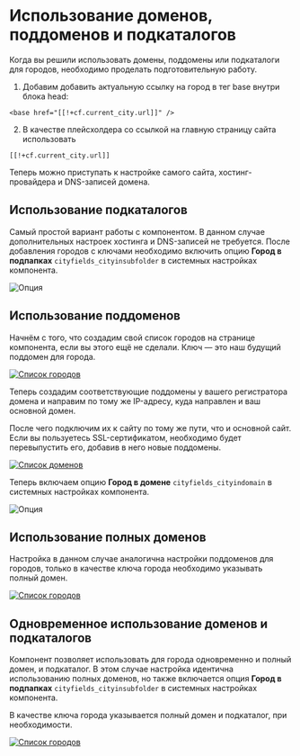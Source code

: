 # Использование доменов, поддоменов и подкаталогов

Когда вы решили использовать домены, поддомены или подкаталоги для городов, необходимо проделать подготовительную работу.

1. Добавим добавить актуальную ссылку на город в тег base внутри блока head:

``` modx
<base href="[[!+cf.current_city.url]]" />
```

2. В качестве плейсхолдера со ссылкой на главную страницу сайта использовать

``` modx
[[!+cf.current_city.url]]
```

Теперь можно приступать к настройке самого сайта, хостинг-провайдера и DNS-записей домена.

## Использование подкаталогов

Самый простой вариант работы с компонентом. В данном случае дополнительных настроек хостинга и DNS-записей не требуется. После добавления городов с ключами необходимо включить опцию **Город в подпапках** `cityfields_cityinsubfolder` в системных настройках компонента.

![Опция](https://file.modx.pro/files/7/b/6/7b6886e81f7f5ea0df940651be4995d7.png)

## Использование поддоменов

Начнём с того, что создадим свой список городов на странице компонента, если вы этого ещё не сделали. Ключ — это наш будущий поддомен для города.

[![Список городов](https://file.modx.pro/files/d/3/a/d3a1e98fc34c534855ffd1b4a892c1be.png)](https://file.modx.pro/files/d/3/a/d3a1e98fc34c534855ffd1b4a892c1be.png)

Теперь создадим соответствующие поддомены у вашего регистратора домена и направим по тому же IP-адресу, куда направлен и ваш основной домен.

После чего подключим их к сайту по тому же пути, что и основной сайт. Если вы пользуетесь SSL-сертификатом, необходимо будет перевыпустить его, добавив в него новые поддомены.

[![Список доменов](https://file.modx.pro/files/0/5/0/05005e973324cd3d6daeab6041ff4778.png)](https://file.modx.pro/files/0/5/0/05005e973324cd3d6daeab6041ff4778.png)

Теперь включаем опцию **Город в домене** `cityfields_cityindomain` в системных настройках компонента.

![Опция](https://file.modx.pro/files/9/7/2/972ba2f56c3a2e89ed1ea839b36e387e.png)

## Использование полных доменов

Настройка в данном случае аналогична настройки поддоменов для городов, только в качестве ключа города необходимо указывать полный домен.

[![Список городов](https://file.modx.pro/files/8/b/1/8b18ec03b1ef2863913fd84fbe2c9aca.png)](https://file.modx.pro/files/8/b/1/8b18ec03b1ef2863913fd84fbe2c9aca.png)

## Одновременное использование доменов и подкаталогов

Компонент позволяет использовать для города одновременно и полный домен, и подкаталог. В этом случае настройка идентична использованию полных доменов, но также включается опция **Город в подпапках** `cityfields_cityinsubfolder` в системных настройках компонента.

В качестве ключа города указывается полный домен и подкаталог, при необходимости.

[![Список городов](https://file.modx.pro/files/d/d/1/dd126fc279f9ae9885bcc41f68b4fff7.png)](https://file.modx.pro/files/d/d/1/dd126fc279f9ae9885bcc41f68b4fff7.png)
